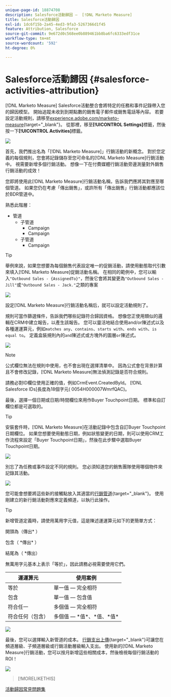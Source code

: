 ```yaml
---
unique-page-id: 18874708
description: Salesforce活動歸因 —  [!DNL Marketo Measure]
title: Salesforce活動歸因
exl-id: 1dc6f15b-2a45-4ed3-9fa3-5267366d1f45
feature: Attribution, Salesforce
source-git-commit: 9e672d0c568ee0b889461bb8ba6fc6333edf31ce
workflow-type: tm+mt
source-wordcount: '592'
ht-degree: 0%

---
```


# Salesforce活動歸因 {#salesforce-activities-attribution}

[!DNL Marketo Measure] Salesforce活動整合會將特定的任務和事件記錄帶入您的歸因模型。 開始追蹤未收到到期點數的銷售電子郵件或銷售電話等內容。 若要設定活動規則，請移至[experience.adobe.com/marketo-measure](https://experience.adobe.com/marketo-measure){target="_blank"}。 從那裡，移至&#x200B;**[!UICONTROL Settings]**&#x200B;標籤，然後按一下&#x200B;**[!UICONTROL Activities]**&#x200B;標籤。

![](assets/1.png)

首先，我們推出名為「[!DNL Marketo Measure]」行銷活動的新概念。 對於您定義的每個規則，您會將記錄儲存至您可命名的[!DNL Marketo Measure]行銷活動中。 視需要新增多個行銷活動。 想像一下在付費媒體行銷活動旁邊測量對外銷售行銷活動的成效！

您即將使用此[!DNL Marketo Measure]行銷活動名稱，告訴我們應將其對應至哪個管道。 如果您仍在考慮「傳出銷售」，或許所有「傳出銷售」行銷活動都應該位於BDR管道中。

熟悉此階層：

* 管道
   * 子管道
      * Campaign
      * Campaign
   * 子管道
      * Campaign

>[!TIP]
>
>舉例來說，如果您想要為每個銷售代表設定唯一的促銷活動，請使用動態取代引數來填入[!DNL Marketo Measure]促銷活動名稱。 在相同的範例中，您可以輸入`"Outbound Sales - {AssignedTo}"`，然後它會將其變更為`"Outbound Sales - Jill"`或`"Outbound Sales - Jack."`之類的專案

![](assets/2.png)

設定[!DNL Marketo Measure]行銷活動名稱后，就可以設定活動規則了。

規則可當作篩選條件，告訴我們哪些記錄符合歸因資格。 想像您正使用類似的邏輯在CRM中建立報告，以產生該報告。 您可以靈活地結合使用and/or陳述式以及各種運運算元，例如`matches any`、`contains`、`starts with`、`ends with`、`is equal to`。 定義盒裝規則內的`and`陳述式或方塊外的圖層`or`陳述式。

![](assets/3.png)

>[!NOTE]
>
>公式欄位無法在規則中使用，也不會出現在選擇清單中。 因為公式會在背景計算且不會修改記錄，[!DNL Marketo Measure]無法偵測記錄是否符合規則。
>
>請務必對ID欄位使用正確的值，例如CrmEvent.CreatedById。 [!DNL Salesforce IDs]長度為18個字元( 0054H000007WmrfQAC)。

最後，選擇一個日期或日期/時間欄位來用作Buyer Touchpoint日期。 標準和自訂欄位都是可選取的。

>[!TIP]
>
>安裝套件時，[!DNL Marketo Measure]在活動記錄中包含自訂Buyer Touchpoint日期欄位。 如果您想要使用動態日期，例如狀態變更的日期，則可以使用CRM工作流程來設定「Buyer Touchpoint日期」，然後在此步驟中選取Buyer Touchpoint日期。

![](assets/4.png)

別忘了為任務或事件設定不同的規則。 您必須知道您的銷售團隊使用哪個物件來記錄其活動。

![](assets/5.png)

您可能會想要將這些新的接觸點放入其適當的[行銷管道](https://experience.adobe.com/#/marketo-measure/MyAccount/Business?busView=false&amp;id=10#/!/MyAccount/Business/Account.Settings.SettingsHome？tab=Channels.Online%20Channels){target="_blank"}。 使用剛建立的新行銷活動對應來定義頻道，以執行此操作。

>[!TIP]
>
>新增管道定義時，請使用萬用字元值，這是陳述運運算元如下的更簡單方式：
>
>開頭為（傳出&#42; ）
>
包含（ &#42;傳出&#42; ）
>
結尾為（ &#42;傳出）
>
無萬用字元基本上表示「等於」，因此請務必視需要使用它們。

| **運運算元** | **使用案例** |
|---|---|
| 等於 | 單一值 — 完全相符 |
| 包含 | 單一值 — 包含值 |
| 符合任一 | 多個值 — 完全相符 |
| 符合任何（包含） | 多個值 — &#42;值&#42;、&#42;值、&#42;值&#42; |

![](assets/6.png)

最後，您可以選擇輸入新管道的成本。 [行銷支出上傳](https://experience.adobe.com/#/marketo-measure/MyAccount/Business?busView=false&amp;id=10#/!/MyAccount/Business/Account.Settings.SettingsHome？tab=Reporting.Marketing%20Spent){target="_blank"}可讓您在頻道層級、子頻道層級或行銷活動層級輸入支出。 使用新的[!DNL Marketo Measure]行銷活動，您可以按月新增這些相關成本，然後檢視每個行銷活動的ROI！

![](assets/7.png)

>[!MORELIKETHIS]
>
[活動歸因常見問題集](/help/advanced-marketo-measure-features/activities-attribution/activities-attribution-faq.md)
